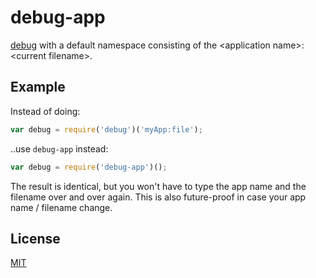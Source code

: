 # debug-app

[debug](http://npm.im/debug) with a default namespace consisting of the &lt;application name&gt;:&lt;current filename&gt;.

## Example

Instead of doing:

```js
var debug = require('debug')('myApp:file');
```

..use `debug-app` instead:

```js
var debug = require('debug-app')();
```

The result is identical, but you won't have to type the app name and the filename over and over again.
This is also future-proof in case your app name / filename change.

## License

[MIT](http://alessioalex.mit-license.org/)
